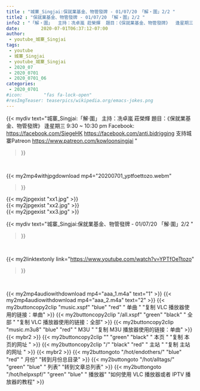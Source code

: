 ```yaml
---
title : "城寨_Singjai:保就業基金、物管發牌 - 01/07/20 「解‧圍」2/2 "
title2 : "保就業基金、物管發牌 - 01/07/20 「解‧圍」2/2 "
info2 : "「解‧圍」  主持：冼卓嵐 莊榮輝  題目：《保就業基金、物管發牌》  逢星期三 9:30 ~ 10:30 pm  Facebook: https://facebook.com/SiegeHK https://facebook.com/anti.bidrigging  支持城寨Patreon https://www.patreon.com/kowloonsingjai "
date:        2020-07-01T06:37:12-07:00
author:
 - youtube_城寨_Singjai
tags:
 - youtube
 - 城寨_Singjai
 - youtube_城寨_Singjai
 - 2020_07
 - 2020_0701
 - 2020_0701_06
categories:
 - 2020_0701
#icon:        "fas fa-lock-open"
#resImgTeaser: teaserpics/wikipedia.org/emacs-jokes.png
---
```


{{< mydiv text="城寨_Singjai:「解‧圍」  主持：冼卓嵐 莊榮輝  題目：《保就業基金、物管發牌》  逢星期三 9:30 ~ 10:30 pm  Facebook: https://facebook.com/SiegeHK https://facebook.com/anti.bidrigging  支持城寨Patreon https://www.patreon.com/kowloonsingjai "
>}}
<br>


{{< my2mp4withjpgdownload mp4="20200701_yptfoettozo.webm"
>}}

{{< my2jpgexist "xx1.jpg" >}}<br>
{{< my2jpgexist "xx2.jpg" >}}<br>
{{< my2jpgexist "xx3.jpg" >}}<br>



{{< mydiv text="城寨_Singjai:保就業基金、物管發牌 - 01/07/20 「解‧圍」2/2 "
>}}
<br>

{{< my2linktextonly link="https://www.youtube.com/watch?v=YPTfOeTtozo"
>}}


<br>

{{< my2mp4audiowithdownload mp4="aaa_1.m4a"    text="1" >}}
{{< my2mp4audiowithdownload mp4="aaa_2.m4a"    text="2" >}}
{{< my2buttoncopy2clip "music.xspf"        "blue"   "red"    " 单曲 "  "复制 VLC 播放器使用的链接：单曲" >}} {{< my2buttoncopy2clip "/all.xspf"         "green"  "black"  " 全部 "  "复制 VLC 播放器使用的链接：全部" >}} {{< my2buttoncopy2clip "music.m3u8"        "blue"   "red"    " M3U  "    "复制 M3U 播放器使用的链接：单曲" >}} {{< mybr2 >}} {{< my2buttoncopy2clip ""                  "green"  "black"  " 本页 "    "复制 本页的网址 " >}} {{< my2buttoncopy2clip "/"                 "black"  "red"    " 主站 "    "复制 主站的网址 " >}} {{< mybr2 >}} {{< my2buttongoto      "/hot/endothers/"   "blue"   "red"    " 月份"   "转到月份总目录" >}} {{< my2buttongoto      "/hot/alltags/"     "green"  "blue"   " 列表"   "转到文章总列表" >}} {{< my2buttongoto      "/hot/helpxspf/"    "green"  "blue"   " 播放器" "如何使用 VLC 播放器或者 IPTV 播放器的教程" >}} 

